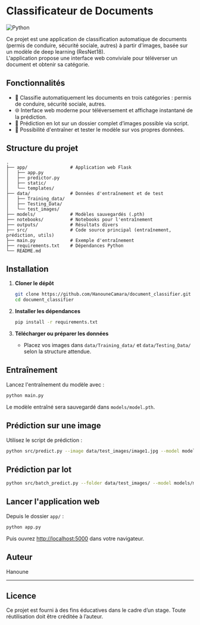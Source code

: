 # Classificateur de Documents
![Python](https://img.shields.io/badge/python-3.9+-blue)


Ce projet est une application de classification automatique de documents (permis de conduire, sécurité sociale, autres) à partir d'images, basée sur un modèle de deep learning (ResNet18).  
L'application propose une interface web conviviale pour téléverser un document et obtenir sa catégorie.

## Fonctionnalités

- 📄 Classifie automatiquement les documents en trois catégories : permis de conduire, sécurité sociale, autres.
- 🌐 Interface web moderne pour téléversement et affichage instantané de la prédiction.
- 📁 Prédiction en lot sur un dossier complet d’images possible via script.
- 🧠 Possibilité d'entraîner et tester le modèle sur vos propres données.

## Structure du projet

```
.
├── app/                # Application web Flask
│   ├── app.py
│   ├── predictor.py
│   ├── static/
│   └── templates/
├── data/               # Données d'entraînement et de test
│   ├── Training_data/
│   ├── Testing_Data/
│   └── test_images/
├── models/             # Modèles sauvegardés (.pth)
├── notebooks/          # Notebooks pour l'entraînement
├── outputs/            # Résultats divers
├── src/                # Code source principal (entraînement, prédiction, utils)
├── main.py             # Exemple d'entraînement
├── requirements.txt    # Dépendances Python
└── README.md
```

## Installation

1. **Cloner le dépôt**
   ```sh
   git clone https://github.com/HanouneCamara/document_classifier.git
   cd document_classifier
   ```

2. **Installer les dépendances**
   ```sh
   pip install -r requirements.txt
   ```

3. **Télécharger ou préparer les données**
   - Placez vos images dans `data/Training_data/` et `data/Testing_Data/` selon la structure attendue.

## Entraînement

Lancez l'entraînement du modèle avec :

```sh
python main.py
```

Le modèle entraîné sera sauvegardé dans `models/model.pth`.

## Prédiction sur une image

Utilisez le script de prédiction :

```sh
python src/predict.py --image data/test_images/image1.jpg --model models/model.pth
```

## Prédiction par lot

```sh
python src/batch_predict.py --folder data/test_images/ --model models/model.pth
```

## Lancer l'application web

Depuis le dossier `app/` :

```sh
python app.py
```

Puis ouvrez [http://localhost:5000](http://localhost:5000) dans votre navigateur.

## Auteur

Hanoune

---

## Licence

Ce projet est fourni à des fins éducatives dans le cadre d’un stage. Toute réutilisation doit être créditée à l’auteur.
